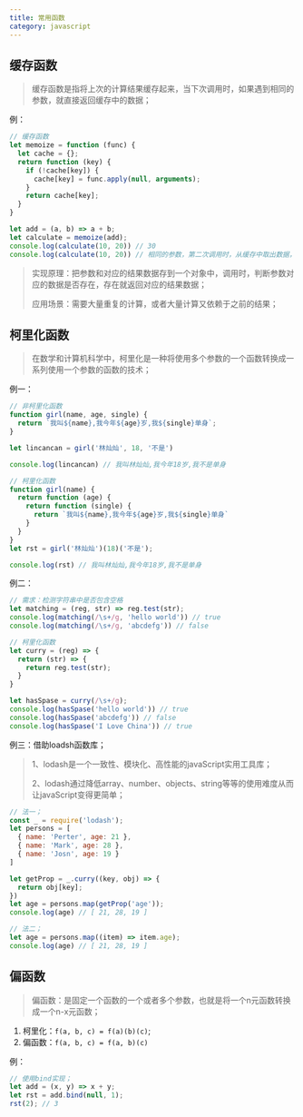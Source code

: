 ```yaml
---
title: 常用函数
category: javascript
---
```


## 缓存函数

> 缓存函数是指将上次的计算结果缓存起来，当下次调用时，如果遇到相同的参数，就直接返回缓存中的数据；

例：
```javaScript
// 缓存函数
let memoize = function (func) {
  let cache = {};
  return function (key) {
    if (!cache[key]) {
      cache[key] = func.apply(null, arguments);
    }
    return cache[key];
  }
}

let add = (a, b) => a + b;
let calculate = memoize(add);
console.log(calculate(10, 20)) // 30
console.log(calculate(10, 20)) // 相同的参数，第二次调用时，从缓存中取出数据，而非重新计算一次；
```
> 实现原理：把参数和对应的结果数据存到一个对象中，调用时，判断参数对应的数据是否存在，存在就返回对应的结果数据；
>
> 应用场景：需要大量重复的计算，或者大量计算又依赖于之前的结果；

## 柯里化函数

> 在数学和计算机科学中，柯里化是一种将使用多个参数的一个函数转换成一系列使用一个参数的函数的技术；

例一：

```javaScript
// 非柯里化函数
function girl(name, age, single) {
  return `我叫${name},我今年${age}岁,我${single}单身`;
}

let lincancan = girl('林灿灿', 18, '不是')

console.log(lincancan) // 我叫林灿灿,我今年18岁,我不是单身

// 柯里化函数
function girl(name) {
  return function (age) {
    return function (single) {
      return `我叫${name},我今年${age}岁,我${single}单身`
    }
  }
}
let rst = girl('林灿灿')(18)('不是');

console.log(rst) // 我叫林灿灿,我今年18岁,我不是单身
```

例二：

```javaScript
// 需求：检测字符串中是否包含空格
let matching = (reg, str) => reg.test(str);
console.log(matching(/\s+/g, 'hello world')) // true
console.log(matching(/\s+/g, 'abcdefg')) // false

// 柯里化函数
let curry = (reg) => {
  return (str) => {
    return reg.test(str);
  }
}

let hasSpase = curry(/\s+/g);
console.log(hasSpase('hello world')) // true
console.log(hasSpase('abcdefg')) // false
console.log(hasSpase('I Love China')) // true
```

例三：借助loadsh函数库；

> 1、lodash是一个一致性、模块化、高性能的javaScript实用工具库；
>
> 2、lodash通过降低array、number、objects、string等等的使用难度从而让javaScript变得更简单；

```javaScript
// 法一；
const _ = require('lodash');
let persons = [
  { name: 'Perter', age: 21 },
  { name: 'Mark', age: 28 },
  { name: 'Josn', age: 19 }
]

let getProp = _.curry((key, obj) => {
  return obj[key];
})
let age = persons.map(getProp('age'));
console.log(age) // [ 21, 28, 19 ]

// 法二；
let age = persons.map((item) => item.age);
console.log(age) // [ 21, 28, 19 ]
```

## 偏函数

> 偏函数：是固定一个函数的一个或者多个参数，也就是将一个n元函数转换成一个n-x元函数；

1. 柯里化：`f(a, b, c) = f(a)(b)(c)`;
2. 偏函数：`f(a, b, c) = f(a, b)(c)`

例：

```javaScript
// 使用bind实现；
let add = (x, y) => x + y;
let rst = add.bind(null, 1);
rst(2); // 3
```

